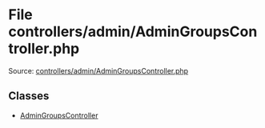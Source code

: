 File controllers/admin/AdminGroupsController.php
=========

Source: [controllers/admin/AdminGroupsController.php](https://github.com/PrestaShop/PrestaShop/blob/1.5.0.1/controllers/admin/AdminGroupsController.php)


Classes
-------

* [AdminGroupsController](class.AdminGroupsController.md)

